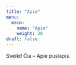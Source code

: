 ```yaml
---
title: "Apie"
menu:
  main:
    name: "Apie"
    weight: 20
draft: false
---
```


Sveiki! Čia – Apie puslapis.
